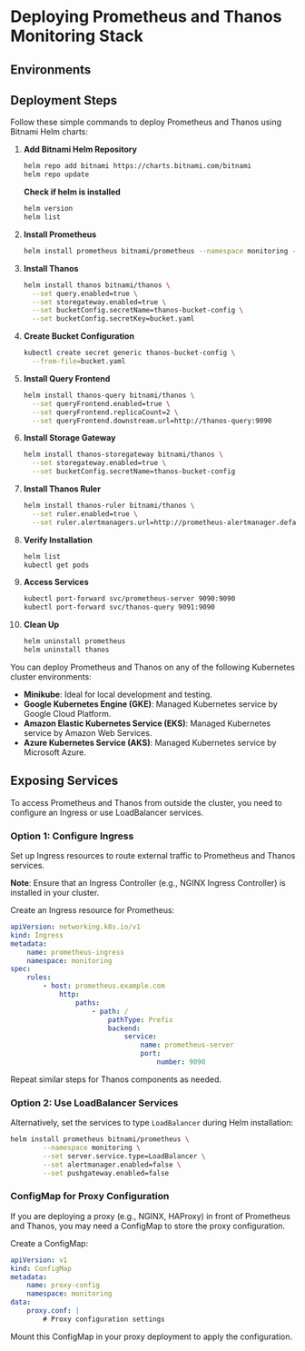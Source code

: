 # Deploying Prometheus and Thanos Monitoring Stack
## Environments
## Deployment Steps

Follow these simple commands to deploy Prometheus and Thanos using Bitnami Helm charts:

1. **Add Bitnami Helm Repository**
    ```bash
    helm repo add bitnami https://charts.bitnami.com/bitnami
    helm repo update
    ```
    **Check if helm is installed**
    ```bash
    helm version
    helm list
    ```

2. **Install Prometheus**
    ```bash
    helm install prometheus bitnami/prometheus --namespace monitoring --set server.service.type=LoadBalancer --set alertmanager.enabled=true --set pushgateway.enabled=true
    ```

3. **Install Thanos**
    ```bash
    helm install thanos bitnami/thanos \
      --set query.enabled=true \
      --set storegateway.enabled=true \
      --set bucketConfig.secretName=thanos-bucket-config \
      --set bucketConfig.secretKey=bucket.yaml
    ```

4. **Create Bucket Configuration**
    ```bash
    kubectl create secret generic thanos-bucket-config \
      --from-file=bucket.yaml
    ```

5. **Install Query Frontend**
    ```bash
    helm install thanos-query bitnami/thanos \
      --set queryFrontend.enabled=true \
      --set queryFrontend.replicaCount=2 \
      --set queryFrontend.downstream.url=http://thanos-query:9090
    ```

6. **Install Storage Gateway**
    ```bash
    helm install thanos-storegateway bitnami/thanos \
      --set storegateway.enabled=true \
      --set bucketConfig.secretName=thanos-bucket-config
    ```

7. **Install Thanos Ruler**
    ```bash
    helm install thanos-ruler bitnami/thanos \
      --set ruler.enabled=true \
      --set ruler.alertmanagers.url=http://prometheus-alertmanager.default.svc.cluster.local:9093
    ```

8. **Verify Installation**
    ```bash
    helm list
    kubectl get pods
    ```

9. **Access Services**
    ```bash
    kubectl port-forward svc/prometheus-server 9090:9090
    kubectl port-forward svc/thanos-query 9091:9090
    ```

10. **Clean Up**
    ```bash
    helm uninstall prometheus
    helm uninstall thanos
    ```

You can deploy Prometheus and Thanos on any of the following Kubernetes cluster environments:

- **Minikube**: Ideal for local development and testing.
- **Google Kubernetes Engine (GKE)**: Managed Kubernetes service by Google Cloud Platform.
- **Amazon Elastic Kubernetes Service (EKS)**: Managed Kubernetes service by Amazon Web Services.
- **Azure Kubernetes Service (AKS)**: Managed Kubernetes service by Microsoft Azure.
## Exposing Services

To access Prometheus and Thanos from outside the cluster, you need to configure an Ingress or use LoadBalancer services.

### Option 1: Configure Ingress

Set up Ingress resources to route external traffic to Prometheus and Thanos services.

**Note**: Ensure that an Ingress Controller (e.g., NGINX Ingress Controller) is installed in your cluster.

Create an Ingress resource for Prometheus:

```yaml
apiVersion: networking.k8s.io/v1
kind: Ingress
metadata:
    name: prometheus-ingress
    namespace: monitoring
spec:
    rules:
        - host: prometheus.example.com
            http:
                paths:
                    - path: /
                        pathType: Prefix
                        backend:
                            service:
                                name: prometheus-server
                                port:
                                    number: 9090
```

Repeat similar steps for Thanos components as needed.

### Option 2: Use LoadBalancer Services

Alternatively, set the services to type `LoadBalancer` during Helm installation:

```bash
helm install prometheus bitnami/prometheus \
        --namespace monitoring \
        --set server.service.type=LoadBalancer \
        --set alertmanager.enabled=false \
        --set pushgateway.enabled=false
```

### ConfigMap for Proxy Configuration

If you are deploying a proxy (e.g., NGINX, HAProxy) in front of Prometheus and Thanos, you may need a ConfigMap to store the proxy configuration.

Create a ConfigMap:

```yaml
apiVersion: v1
kind: ConfigMap
metadata:
    name: proxy-config
    namespace: monitoring
data:
    proxy.conf: |
        # Proxy configuration settings
```

Mount this ConfigMap in your proxy deployment to apply the configuration.
